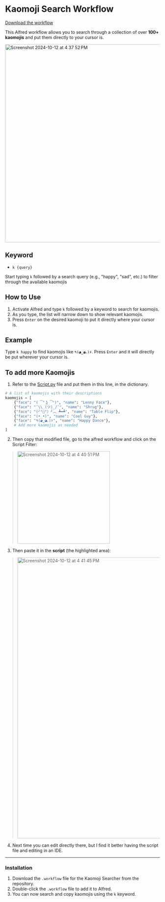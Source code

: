 # Kaomoji Search Workflow

[Download the workflow](https://github.com/jjdiazo1/AlfredWorkflows/blob/fa1e66cae19154af6db56d5a8d6272d780c4ea41/Kaomoji/Kaomoji.alfredworkflow) 

This Alfred workflow allows you to search through a collection of over **100+ kaomojis** and put them directly to your cursor is.

<img width="646" alt="Screenshot 2024-10-12 at 4 37 52 PM" src="https://github.com/user-attachments/assets/0cc05cf3-57eb-400b-b92a-2d8ba87dc457">

## Keyword

- `k {query}`

Start typing `k` followed by a search query (e.g., "happy", "sad", etc.) to filter through the available kaomojis

## How to Use

1. Activate Alfred and type `k` followed by a keyword to search for kaomojis.
2. As you type, the list will narrow down to show relevant kaomojis.
3. Press `Enter` on the desired kaomoji to put it directly where your cursor is.

## Example

Type `k happy` to find kaomojis like `٩(◕‿◕｡)۶`. Press `Enter` and it will directly be put wherever your cursor is.

## To add more Kaomojis

1. Refer to the [Script.py](https://github.com/jjdiazo1/AlfredWorkflows/blob/290509c9cad6b6e46d658427a50f276889e060ac/Kaomoji/Script.py) file and put them in this line, in the dictionary. 

```python
# A list of kaomojis with their descriptions
kaomojis = [
    {"face": "( ͡° ͜ʖ ͡°)", "name": "Lenny Face"},
    {"face": "¯\\_(ツ)_/¯", "name": "Shrug"},
    {"face": "(╯°□°）╯︵ ┻━┻", "name": "Table Flip"},
    {"face": "(•_•)", "name": "Cool Guy"},
    {"face": "٩(◕‿◕｡)۶", "name": "Happy Dance"},
    # Add more kaomojis as needed
]
```

2. Then copy that modified file, go to the alfred workflow and click on the Script Filter:

> <img width="301" alt="Screenshot 2024-10-12 at 4 40 51 PM" src="https://github.com/user-attachments/assets/23de9b04-a886-4995-b222-681a2efb78b4">

3. Then paste it in the **script** (the highlighted area):

> <img width="916" alt="Screenshot 2024-10-12 at 4 41 45 PM" src="https://github.com/user-attachments/assets/3110ba02-e47a-46d6-83af-301c0103ba6b">

4. Next time you can edit directly there, but I find it better having the script file and editing in an IDE.

---

### Installation

1. Download the `.workflow` file for the Kaomoji Searcher from the repository.
2. Double-click the `.workflow` file to add it to Alfred.
3. You can now search and copy kaomojis using the `k` keyword.
